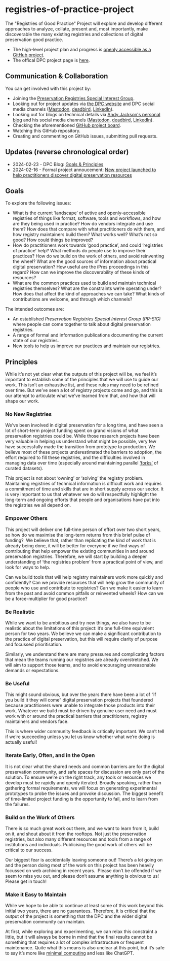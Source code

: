 # registries-of-practice-project 
The "Registries of Good Practice" Project will explore and develop different approaches to analyze, collate, present and, most importantly, make discoverable the many existing registries and collections of digital preservation good practice.

- The high-level project plan and progress is [openly accessible as a GitHub project](https://github.com/orgs/digipres/projects/2/views/1).
- The offical DPC project page is [here](https://www.dpconline.org/digipres/collaborative-projects/registries-of-good-practice).

## Communication & Collaboration

You can get involved with this project by:

- Joining the [Preservation Registries Special Interest Group](https://www.dpconline.org/digipres/pr-sig).
- Looking out for project updates via [the DPC website](https://www.dpconline.org/digipres/tags/registries-of-good-practice) and DPC social media channels ([Mastodon](https://digipres.club/@dpc_chat), [deadbird](https://twitter.com/dpc_chat), [LinkedIn](https://www.linkedin.com/company/digital-preservation-coalition/)).
- Looking out for blogs on technical details via [Andy Jackson's personal blog](https://anjackson.net/tags/digital-preservation/) and his social media channels ([Mastodon](https://digipres.club/@anj), [deadbird](https://twitter.com/anjacks0n), [LinkedIn](https://www.linkedin.com/in/andrewnjackson/)).
- Checking the aforementioned [GitHub project board](https://github.com/orgs/digipres/projects/2/views/1).
- Watching this GitHub repository.
- Creating and commenting on GitHub issues, submitting pull requests.

## Updates (reverse chronological order)

- 2024-02-23 - DPC Blog: [Goals & Principles](https://www.dpconline.org/blog/registries-of-practice-goals-principles)
- 2024-02-16 - Formal project annoucement: [New project launched to help practitioners discover digital preservation resources](https://www.dpconline.org/news/registries-of-good-practice)

## Goals

To explore the following issues:

- What is the current ‘landscape’ of active and openly-accessible registries of things like format, software, tools and workflows, and how are they being used in practice? How do vendors integrate and use them? How does that compare with what practitioners do with them, and how registry maintainers build them? What works well? What’s not so good? How could things be improved?
- How do practitioners work towards ‘good practice’, and could ‘registries of practice’ help? What methods do people use to improve their practices? How do we build on the work of others, and avoid reinventing the wheel? What are the good sources of information about practical digital preservation? How useful are the iPres proceedings in this regard? How can we improve the discoverability of these kinds of resources?
- What are the common practices used to build and maintain technical registries themselves? What are the constraints we’re operating under? How does that affect the kind of approaches we can take? What kinds of contributions are welcome, and through which channels?

The intended outcomes are:

- An established _Preservation Registries Special Interest Group (PR-SIG)_ where people can come together to talk about digital preservation registries.
- A range of formal and information publications documenting the current state of our registries.
- New tools to help us improve our practices and maintain our registries.

## Principles

While it’s not yet clear what the outputs of this project will be, we feel it’s important to establish some of the principles that we will use to guide our work. This isn’t an exhaustive list, and these rules may need to be refined over time. But we’ve seen a lot of registry projects come and go, and this is our attempt to articulate what we’ve learned from that, and how that will shape our work.

### No New Registries

We’ve been involved in digital preservation for a long time, and have seen a lot of short-term project funding spent on grand visions of what preservation registries could be. While those research projects have been very valuable in helping us understand what might be possible, very few have successfully made the transition from prototype to production. We believe most of these projects underestimated the barriers to adoption, the effort required to fill these registries, and the difficulties involved in managing data over time (especially around maintaining parallel [‘forks’](https://en.wikipedia.org/wiki/Fork_(software_development) "External Link (opens in new window): https://en.wikipedia.org/wiki/Fork_(software_development)") of curated datasets).

This project is not about ‘owning’ or ‘solving’ the registry problem. Maintaining registries of technical information is difficult work and requires a commitment of time and skills that are in short supply across our sector. It is very important to us that whatever we do will respectfully highlight the long-term and ongoing efforts that people and organisations have put into the registries we all depend on.

### Empower Others

This project will deliver one full-time person of effort over two short years, so how do we maximise the long-term returns from this brief pulse of funding?  We believe that, rather than replicating the kind of work that is already being done, it will be better for everyone if we find ways of contributing that help empower the existing communities in and around preservation registries. Therefore, we will start by building a deeper understanding of ‘the registries problem’ from a practical point of view, and look for ways to help.

Can we build tools that will help registry maintainers work more quickly and confidently? Can we provide resources that will help grow the community of people who use and contribute to registries? Can we make it easier to learn from the past and avoid common pitfalls or reinvented wheels? How can we be a force-multiplier for good practice?

### Be Realistic

While we want to be ambitious and try new things, we also have to be realistic about the limitations of this project: it’s one full-time equivalent person for two years. We believe we can make a significant contribution to the practice of digital preservation, but this will require clarity of purpose and focussed prioritisation.

Similarly, we understand there are many pressures and complicating factors that mean the teams running our registries are already overstretched. We will aim to support those teams, and to avoid encouraging unreasonable demands or expectations.

### Be Useful

This might sound obvious, but over the years there have been a lot of “if you build it they will come” digital preservation projects that foundered because practitioners were unable to integrate those products into their work. Whatever we build must be driven by genuine user need and must work with or around the practical barriers that practitioners, registry maintainers and vendors face.

This is where wider community feedback is critically important. We can’t tell if we’re succeeding unless you let us know whether what we’re doing is actually useful!

### Iterate Early, Often, and in the Open

It is not clear what the shared needs and common barriers are for the digital preservation community, and safe spaces for discussion are only part of the solution. To ensure we’re on the right track, any tools or resources we develop must be rapidly and openly iterated. Broadly speaking, rather than gathering formal requirements, we will focus on generating experimental prototypes to probe the issues and provoke discussion. The biggest benefit of time-limited project funding is the opportunity to fail, and to learn from the failures. 

### Build on the Work of Others

There is so much great work out there, and we want to learn from it, build on it, and shout about it from the rooftops. Not just the preservation registries, but also many different resources and tools from a range of institutions and individuals. Publicising the good work of others will be critical to our success.

Our biggest fear is accidentally leaving someone out! There’s a lot going on and the person doing most of the work on this project has been heavily focussed on web archiving in recent years.  Please don’t be offended if we seem to miss you out, and please don’t assume anything is obvious to us! Please get in touch!

### Make it Easy to Maintain

While we hope to be able to continue at least some of this work beyond this initial two years, there are no guarantees. Therefore, it is critical that the output of the project is something that the DPC and the wider digital preservation community can maintain.

At first, while exploring and experimenting, we can relax this constraint a little, but it will always be borne in mind that the final results cannot be something that requires a lot of complex infrastructure or frequent maintenance. Quite what this means is also unclear at this point, but it’s safe to say it’s more like [minimal computing](https://sas-dhrh.github.io/dhcc-toolkit/toolkit/minimal-computing.html "External Link (opens in new window): https://sas-dhrh.github.io/dhcc-toolkit/toolkit/minimal-computing.html") and less like ChatGPT.


